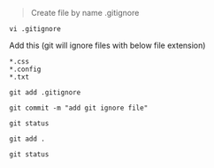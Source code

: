 
> Create file by name .gitignore
```
vi .gitignore
```

Add this (git will ignore files with below file extension) 
```
*.css
*.config
*.txt
```

```
git add .gitignore
```

```
git commit -m "add git ignore file"
```

```
git status
```

```
git add .
```

```
git status
```


